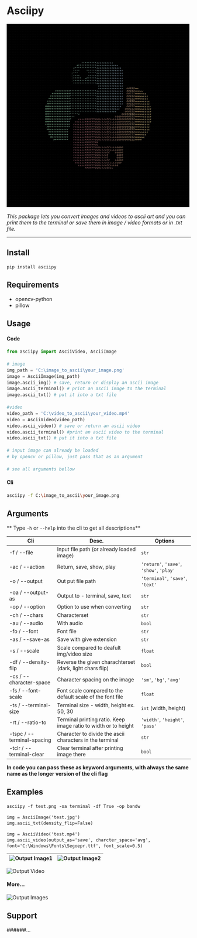 # Asciipy

<!--![Asciipy Logo](https://github.com/sereaf/asciipy/blob/master/images/asciipy_logo.jpg =250x250)-->
<img src="https://github.com/sereaf/asciipy/blob/master/images/asciipy_logo.jpg" alt="Asciipy Logo" width="500" height="500">

_This package lets you convert images and videos to ascii art and you can print them to the terminal or save them in image / video formats or in .txt file._

---

## Install

```
pip install asciipy
```

<!-- [see here on pypi.org]() -->

## Requirements

-   opencv-python
-   pillow

## Usage
#### Code

```python
from asciipy import AsciiVideo, AsciiImage

# image
img_path = 'C:\image_to_ascii\your_image.png'
image = AsciiImage(img_path)
image.ascii_img() # save, return or display an ascii image
image.ascii_terminal() # print an ascii image to the terminal
image.ascii_txt() # put it into a txt file

#video
video_path = 'C:\video_to_ascii\your_video.mp4'
video = AsciiVideo(video_path)
video.ascii_video() # save or return an ascii video
video.ascii_terminal() #print an ascii video to the terminal
video.ascii_txt() # put it into a txt file

# input image can already be loaded
# by opencv or pillow, just pass that as an argument

# see all arguments bellow
```

#### Cli

```bash
asciipy -f C:\image_to_ascii\your_image.png
```

## Arguments

** Type `-h` or `--help` into the cli to get all descriptions**

| Cli                        | Desc.                                                           | Options                                  |
| -------------------------- | --------------------------------------------------------------- | ---------------------------------------- |
| -f / --file                | Input file path (or already loaded image)                       | `str`                                    |
| -ac / --action             | Return, save, show, play                                        | `'return'`, `'save'`, `'show'`, `'play'` |
| -o / --output              | Out put file path                                               | `'terminal'`, `'save'`, `'text'`         |
| -oa / --output-as          | Output to - terminal, save, text                                | `str`                                    |
| -op / --option             | Option to use when converting                                   | `str`                                    |
| -ch / --chars              | Characterset                                                    | `str`                                    |
| -au / --audio              | With audio                                                      | `bool`                                   |
| -fo / --font               | Font file                                                       | `str`                                    |
| -as / --save-as            | Save with give extension                                        | `str`                                    |
| -s / --scale               | Scale compared to deafult img/video size                        | `float`                                  |
| -df / --density-flip       | Reverse the given charachterset (dark, light chars flip)        | `bool`                                   |
| -cs / --character-space    | Character spacing on the image                                  | `'sm'`, `'bg'`, `'avg'`                  |
| -fs / --font-scale         | Font scale compared to the default scale of the font file       | `float`                                  |
| -ts / --terminal-size      | Terminal size - width, height ex. 50, 30                        | `int` (width, height)                    |
| -rt / --ratio-to           | Terminal printing ratio. Keep image ratio to width or to height | `'width'`, `'height'`, `'pass'`          |
| -tspc / --terminal-spacing | Character to divide the ascii characters in the terminal        | `str`                                    |
| -tclr / --terminal-clear   | Clear terminal after printing image there                       | `bool`                                   |

**In code you can pass these as keyword arguments, with always the same name as the longer version of the cli flag**

## Examples

```
asciipy -f test.png -oa terminal -df True -op bandw
```

```
img = AsciiImage('test.jpg')
img.ascii_txt(density_flip=False)
```

```
img = AsciiVideo('test.mp4')
img.ascii_video(output_as='save', charcter_space='avg',
font='C:\Windows\Fonts\Segoepr.ttf', font_scale=0.5)
```

| ![Output Image1]() | ![Output Image2]() |
| ------------------ | ------------------ |

![Output Video]()

#### More...

![Output Images]()

## Support
######...
